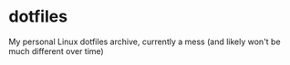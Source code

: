 # dotfiles
My personal Linux dotfiles archive, currently a mess (and likely won't be much different over time)

